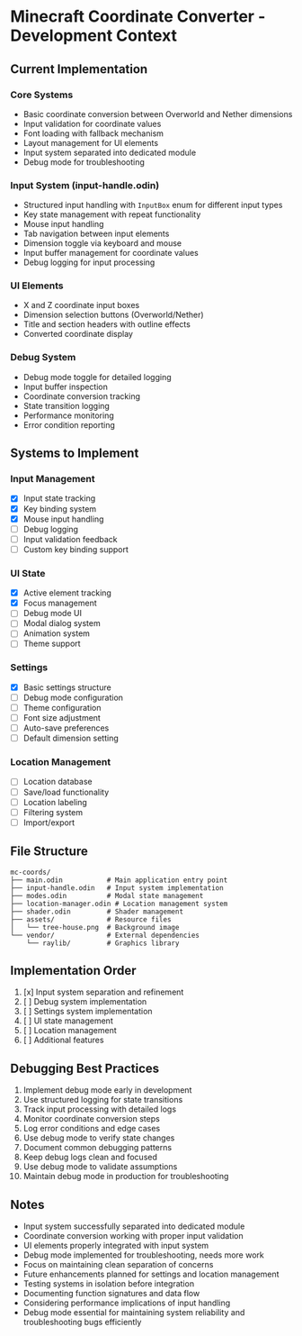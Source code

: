 # Minecraft Coordinate Converter - Development Context

## Current Implementation

### Core Systems
- Basic coordinate conversion between Overworld and Nether dimensions
- Input validation for coordinate values
- Font loading with fallback mechanism
- Layout management for UI elements
- Input system separated into dedicated module
- Debug mode for troubleshooting

### Input System (input-handle.odin)
- Structured input handling with `InputBox` enum for different input types
- Key state management with repeat functionality
- Mouse input handling
- Tab navigation between input elements
- Dimension toggle via keyboard and mouse
- Input buffer management for coordinate values
- Debug logging for input processing

### UI Elements
- X and Z coordinate input boxes
- Dimension selection buttons (Overworld/Nether)
- Title and section headers with outline effects
- Converted coordinate display

### Debug System
- Debug mode toggle for detailed logging
- Input buffer inspection
- Coordinate conversion tracking
- State transition logging
- Performance monitoring
- Error condition reporting

## Systems to Implement

### Input Management
- [x] Input state tracking
- [x] Key binding system
- [x] Mouse input handling
- [ ] Debug logging
- [ ] Input validation feedback
- [ ] Custom key binding support

### UI State
- [x] Active element tracking
- [x] Focus management
- [ ] Debug mode UI
- [ ] Modal dialog system
- [ ] Animation system
- [ ] Theme support

### Settings
- [x] Basic settings structure
- [ ] Debug mode configuration
- [ ] Theme configuration
- [ ] Font size adjustment
- [ ] Auto-save preferences
- [ ] Default dimension setting

### Location Management
- [ ] Location database
- [ ] Save/load functionality
- [ ] Location labeling
- [ ] Filtering system
- [ ] Import/export

## File Structure
```
mc-coords/
├── main.odin           # Main application entry point
├── input-handle.odin   # Input system implementation
├── modes.odin          # Modal state management
├── location-manager.odin # Location management system
├── shader.odin         # Shader management
├── assets/             # Resource files
│   └── tree-house.png  # Background image
└── vendor/             # External dependencies
    └── raylib/         # Graphics library
```

## Implementation Order
1. [x] Input system separation and refinement
2. [ ] Debug system implementation
3. [ ] Settings system implementation
4. [ ] UI state management
5. [ ] Location management
6. [ ] Additional features

## Debugging Best Practices
1. Implement debug mode early in development
2. Use structured logging for state transitions
3. Track input processing with detailed logs
4. Monitor coordinate conversion steps
5. Log error conditions and edge cases
6. Use debug mode to verify state changes
7. Document common debugging patterns
8. Keep debug logs clean and focused
9. Use debug mode to validate assumptions
10. Maintain debug mode in production for troubleshooting

## Notes
- Input system successfully separated into dedicated module
- Coordinate conversion working with proper input validation
- UI elements properly integrated with input system
- Debug mode implemented for troubleshooting, needs more work
- Focus on maintaining clean separation of concerns
- Future enhancements planned for settings and location management
- Testing systems in isolation before integration
- Documenting function signatures and data flow
- Considering performance implications of input handling
- Debug mode essential for maintaining system reliability and troubleshooting bugs efficiently